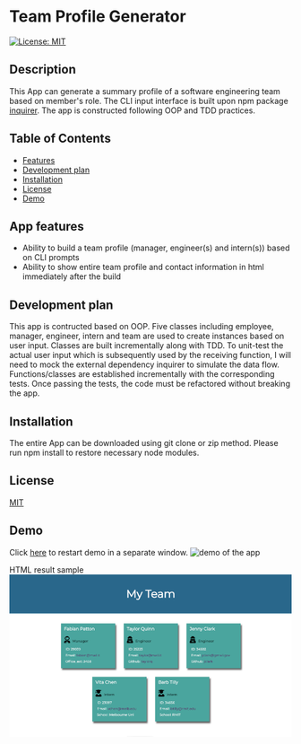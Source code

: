 <h1>Team Profile Generator</h1>

[![License: MIT](https://img.shields.io/badge/License-MIT-yellow.svg)](https://opensource.org/licenses/MIT)

<h2>Description</h2>

This App can generate a summary profile of a software engineering team based on member's role. The CLI input interface is built upon npm package [inquirer](https://www.npmjs.com/package/inquirer). The app is constructed following OOP and TDD practices.

<h2>Table of Contents</h2>
<ul> 
  <li><a href="#requirement">Features</a></li>
  <li><a href="#plan">Development plan</a></li>
  <li><a href="#install">Installation</a></li>
  <li><a href="#license">License</a></li>
  <li><a href="#demo">Demo</a></li>
</ul>
<h2 id="requirement">App features</h2>

- Ability to build a team profile (manager, engineer(s) and intern(s)) based on CLI prompts
- Ability to show entire team profile and contact information in html immediately after the build

<h2 id="plan">Development plan</h2>
This app is contructed based on OOP. Five classes including employee, manager, engineer, intern and team are used to create instances based on user input. Classes are built incrementally along with TDD. To unit-test the actual user input which is subsequently used by the receiving function, I will need to mock the external dependency inquirer to simulate the data flow. Functions/classes are established incrementally with the corresponding tests. Once passing the tests, the code must be refactored without breaking the app.

<h2 id="install">Installation</h2>
The entire App can be downloaded using git clone or zip method. Please run npm install to restore necessary node modules.

<h2 id="license">License</h2>

[MIT](https://opensource.org/licenses/MIT)

<h2 id="demo">Demo</h2>

Click [here](./dist/assets/img/demo.gif) to restart demo in a separate window.
![demo of the app](./dist/assets/img/demo.gif)

HTML result sample
![screenshot of html result](./dist/assets/img/demo.png)
